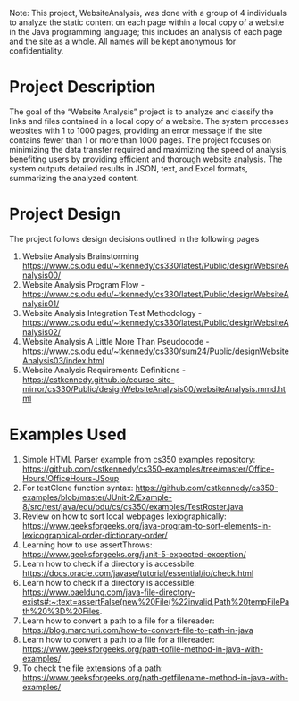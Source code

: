 Note: This project, WebsiteAnalysis, was done with a group of 4 individuals to analyze the static content on each page within a local copy of a website in the Java programming language; this includes an analysis of each page and the site as a whole. All names will be kept anonymous for confidentiality. 

# Project Description

The goal of the “Website Analysis” project is to analyze and classify the links and files contained in a local copy of a website. The system processes websites with 1 to 1000 pages, providing an error message if the site contains fewer than 1 or more than 1000 pages. The project focuses on minimizing the data transfer required and maximizing the speed of analysis, benefiting users by providing efficient and thorough website analysis. The system outputs detailed results in JSON, text, and Excel formats, summarizing the analyzed content.

# Project Design

The project follows design decisions outlined in the following pages
  1. Website Analysis Brainstorming https://www.cs.odu.edu/~tkennedy/cs330/latest/Public/designWebsiteAnalysis00/
  2. Website Analysis Program Flow - https://www.cs.odu.edu/~tkennedy/cs330/latest/Public/designWebsiteAnalysis01/
  3. Website Analysis Integration Test Methodology - https://www.cs.odu.edu/~tkennedy/cs330/latest/Public/designWebsiteAnalysis02/
  4. Website Analysis A Little More Than Pseudocode - https://www.cs.odu.edu/~tkennedy/cs330/sum24/Public/designWebsiteAnalysis03/index.html
  5. Website Analysis Requirements Definitions - https://cstkennedy.github.io/course-site-mirror/cs330/Public/designWebsiteAnalysis00/websiteAnalysis.mmd.html

# Examples Used
1. Simple HTML Parser example from cs350 examples repository: https://github.com/cstkennedy/cs350-examples/tree/master/Office-Hours/OfficeHours-JSoup
2. For testClone function syntax: https://github.com/cstkennedy/cs350-examples/blob/master/JUnit-2/Example-8/src/test/java/edu/odu/cs/cs350/examples/TestRoster.java
3. Review on how to sort local webpages lexiographically: https://www.geeksforgeeks.org/java-program-to-sort-elements-in-lexicographical-order-dictionary-order/
4. Learning how to use assertThrows: https://www.geeksforgeeks.org/junit-5-expected-exception/
5. Learn how to check if a directory is accessbile: https://docs.oracle.com/javase/tutorial/essential/io/check.html
6. Learn how to check if a directory is accessible: https://www.baeldung.com/java-file-directory-exists#:~:text=assertFalse(new%20File(%22invalid,Path%20tempFilePath%20%3D%20Files.
7. Learn how to convert a path to a file for a filereader: https://blog.marcnuri.com/how-to-convert-file-to-path-in-java
8. Learn how to convert a path to a file for a filereader: https://www.geeksforgeeks.org/path-tofile-method-in-java-with-examples/
9. To check the file extensions of a path: https://www.geeksforgeeks.org/path-getfilename-method-in-java-with-examples/
